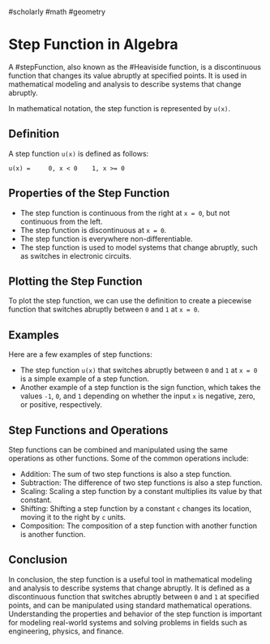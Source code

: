 #scholarly #math #geometry

# Step Function in Algebra

A #stepFunction, also known as the #Heaviside function, is a discontinuous function that changes its value abruptly at specified points. It is used in mathematical modeling and analysis to describe systems that change abruptly.

In mathematical notation, the step function is represented by `u(x)`.

## Definition

A step function `u(x)` is defined as follows:

`u(x) =     0, x < 0    1, x >= 0`

## Properties of the Step Function

-   The step function is continuous from the right at `x = 0`, but not continuous from the left.
-   The step function is discontinuous at `x = 0`.
-   The step function is everywhere non-differentiable.
-   The step function is used to model systems that change abruptly, such as switches in electronic circuits.

## Plotting the Step Function

To plot the step function, we can use the definition to create a piecewise function that switches abruptly between `0` and `1` at `x = 0`.

## Examples

Here are a few examples of step functions:

-   The step function `u(x)` that switches abruptly between `0` and `1` at `x = 0` is a simple example of a step function.
-   Another example of a step function is the sign function, which takes the values `-1`, `0`, and `1` depending on whether the input `x` is negative, zero, or positive, respectively.

## Step Functions and Operations

Step functions can be combined and manipulated using the same operations as other functions. Some of the common operations include:

-   Addition: The sum of two step functions is also a step function.
-   Subtraction: The difference of two step functions is also a step function.
-   Scaling: Scaling a step function by a constant multiplies its value by that constant.
-   Shifting: Shifting a step function by a constant `c` changes its location, moving it to the right by `c` units.
-   Composition: The composition of a step function with another function is another function.

## Conclusion

In conclusion, the step function is a useful tool in mathematical modeling and analysis to describe systems that change abruptly. It is defined as a discontinuous function that switches abruptly between `0` and `1` at specified points, and can be manipulated using standard mathematical operations. Understanding the properties and behavior of the step function is important for modeling real-world systems and solving problems in fields such as engineering, physics, and finance.